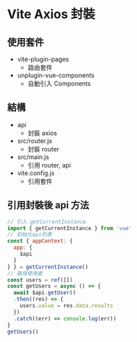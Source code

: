 # Vite Axios 封裝

## 使用套件
- vite-plugin-pages
  - 路由套件
- unplugin-vue-components
  - 自動引入 Components

## 結構
- api
  - 封裝 axios
- src/router.js
  - 封裝 router
- src/main.js
  - 引用 router, api
- vite.config.js
  - 引用套件

## 引用封裝後 api 方法
```javascript
// 引入 getCurrentInstance
import { getCurrentInstance } from 'vue'
// 初始化api列表
const { appContext: {
  app: {
    $api
  }
} } = getCurrentInstance()
// 取得使用者
const users = ref([])
const getUsers = async () => {
  await $api.getUser()
  .then((res) => {
    users.value = res.data.results
  })
  .catch((err) => console.log(err))
}
getUsers()
```